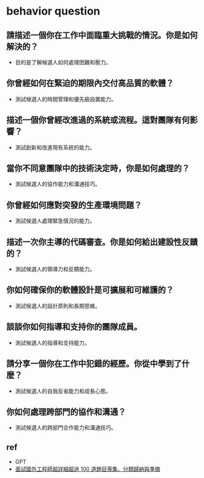# behavior question


## 請描述一個你在工作中面臨重大挑戰的情況。你是如何解決的？
* 目的是了解候選人如何處理困難和壓力。

## 你曾經如何在緊迫的期限內交付高品質的軟體？
* 測試候選人的時間管理和優先級設置能力。

## 描述一個你曾經改進過的系統或流程。這對團隊有何影響？
* 測試創新和改進現有系統的能力。

## 當你不同意團隊中的技術決定時，你是如何處理的？
* 測試候選人的協作能力和溝通技巧。

## 你曾經如何應對突發的生產環境問題？
* 測試候選人處理緊急情況的能力。

## 描述一次你主導的代碼審查。你是如何給出建設性反饋的？
* 測試候選人的領導力和反饋能力。

## 你如何確保你的軟體設計是可擴展和可維護的？
* 測試候選人的設計原則和長期思維。

## 談談你如何指導和支持你的團隊成員。
* 測試候選人的指導和支持能力。

## 請分享一個你在工作中犯錯的經歷。你從中學到了什麼？
* 測試候選人的自我反省能力和成長心態。

## 你如何處理跨部門的協作和溝通？
* 測試候選人的跨部門合作能力和溝通技巧。


## ref
* GPT
* [面試國外工程師超詳細超過 100 道題目蒐集、分類歸納與準備](https://yschen25.blogspot.com/2021/01/programmer-interview-question-collection-preparation.html)